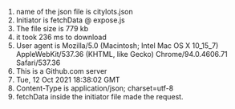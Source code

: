 1. name of the json file is citylots.json
2. Initiator is fetchData @ expose.js
3. The file size is 779 kb
4. it took 236 ms to download
5. User agent is Mozilla/5.0 (Macintosh; Intel Mac OS X 10_15_7) AppleWebKit/537.36 (KHTML, like Gecko) Chrome/94.0.4606.71 Safari/537.36
6. This is a Github.com server
7. Tue, 12 Oct 2021 18:38:02 GMT
8. Content-Type is application/json; charset=utf-8
9. fetchData inside the initiator file made the request.